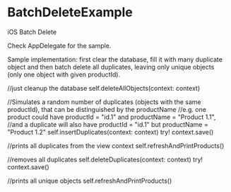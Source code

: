 # BatchDeleteExample
iOS Batch Delete

Check AppDelegate for the sample.

Sample implementation: first clear the database, fill it with many duplicate object and then batch delete all duplicates, leaving only unique objects (only one object with given productId).

 //just cleanup the database
self.deleteAllObjects(context: context)
            
//Simulates a random number of duplicates (objects with the same productId), that can be distinguished by the productName
//e.g. one product could have    productId = "id.1" and productName = "Product 1.1",
//and a duplicate will also have productId = "id.1" but productName = "Product 1.2"
self.insertDuplicates(context: context)
try! context.save()
 
//prints all duplicates from the view context
self.refreshAndPrintProducts()

//removes all duplicates
self.deleteDuplicates(context: context)
try! context.save()

//prints all unique objects
self.refreshAndPrintProducts()
